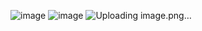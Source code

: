 ![image](https://github.com/user-attachments/assets/ee1534b7-1410-4be0-b53f-c04bd8c4592f)
![image](https://github.com/user-attachments/assets/a22c965a-9a31-4bb0-899f-c2a33d0bb286)
![Uploading image.png…]()


